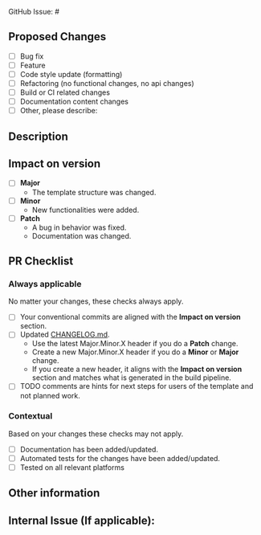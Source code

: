 GitHub Issue: #

## Proposed Changes
<!-- Please check one or more that apply to this PR. -->

 - [ ] Bug fix
 - [ ] Feature
 - [ ] Code style update (formatting)
 - [ ] Refactoring (no functional changes, no api changes)
 - [ ] Build or CI related changes
 - [ ] Documentation content changes
 - [ ] Other, please describe:

## Description

<!-- (Please describe the changes that this PR introduces.) -->


## Impact on version
<!-- Please select one or more based on your commits. -->

- [ ] **Major**
  - The template structure was changed.
- [ ] **Minor**
  - New functionalities were added.
- [ ] **Patch**
  - A bug in behavior was fixed.
  - Documentation was changed.

## PR Checklist 

### Always applicable
No matter your changes, these checks always apply.
- [ ] Your conventional commits are aligned with the **Impact on version** section.
- [ ] Updated [CHANGELOG.md](../CHANGELOG.md).
  - Use the latest Major.Minor.X header if you do a **Patch** change.
  - Create a new Major.Minor.X header if you do a **Minor** or **Major** change.
  - If you create a new header, it aligns with the **Impact on version** section and matches what is generated in the build pipeline.
- [ ] TODO comments are hints for next steps for users of the template and not planned work.

### Contextual
Based on your changes these checks may not apply.
- [ ] Documentation has been added/updated.
- [ ] Automated tests for the changes have been added/updated.
- [ ] Tested on all relevant platforms

## Other information

<!-- Please provide any additional information if necessary -->

## Internal Issue (If applicable):
<!-- Link to relevant internal issue if applicable. All PRs should be associated with an issue (GitHub issue or internal) -->